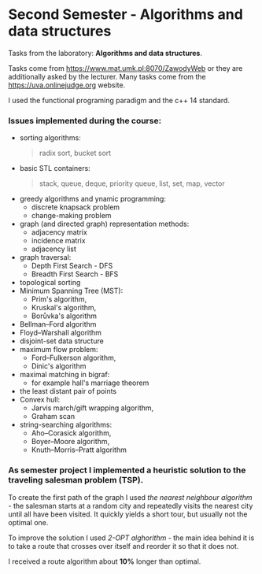 # Second Semester - Algorithms and data structures

Tasks from the laboratory: __Algorithms and data structures__. 

Tasks come from https://www.mat.umk.pl:8070/ZawodyWeb or they are additionally asked by the lecturer. Many tasks come from the https://uva.onlinejudge.org website.

I used the functional programing paradigm and the c++ 14 standard.

### Issues implemented during the course:

- sorting algorithms:
  > radix sort,
  > bucket sort
- basic STL containers:
  > stack, 
  > queue,
  > deque, 
  > priority queue,
  > list, 
  > set, 
  > map,
  > vector
- greedy algorithms and ynamic programming: 
  - discrete knapsack problem
  - change-making problem
- graph (and directed graph) representation methods:
  - adjacency matrix
  - incidence matrix
  - adjacency list
- graph traversal:
  - Depth First Search - DFS
  - Breadth First Search - BFS
- topological sorting
- Minimum Spanning Tree (MST):
  - Prim's algorithm,
  - Kruskal's algorithm, 
  - Borůvka's algorithm
- Bellman–Ford algorithm
- Floyd–Warshall algorithm
- disjoint-set data structure
- maximum flow problem:
  - Ford–Fulkerson algorithm,
  - Dinic's algorithm
- maximal matching in bigraf:
  - for example hall's marriage theorem
- the least distant pair of points
- Convex hull:
  - Jarvis march/gift wrapping algorithm,
  - Graham scan
- string-searching algorithms:
  - Aho–Corasick algorithm,
  - Boyer–Moore algorithm,
  - Knuth–Morris–Pratt algorithm
  
### As semester project I implemented a heuristic solution to the traveling salesman problem (TSP).

To create the first path of the graph I used _the nearest neighbour algorithm_ - the salesman starts at a random city and repeatedly visits the nearest city until all have been visited. It quickly yields a short tour, but usually not the optimal one.

To improve the solution I used _2-OPT alghorithm_ - the main idea behind it is to take a route that crosses over itself and reorder it so that it does not.

I received a route algorithm about __10%__ longer than optimal.
